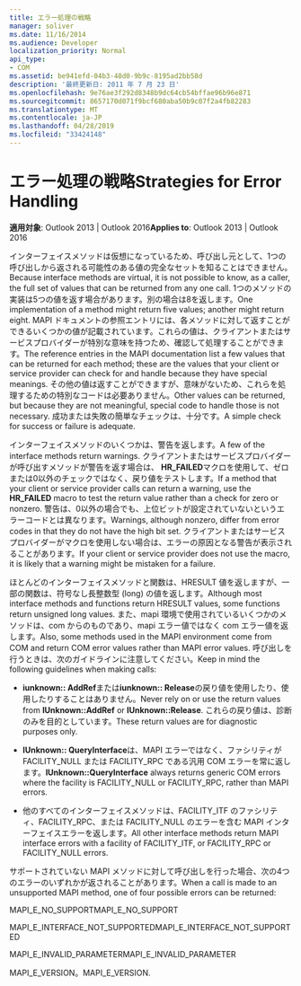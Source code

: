 ```yaml
---
title: エラー処理の戦略
manager: soliver
ms.date: 11/16/2014
ms.audience: Developer
localization_priority: Normal
api_type:
- COM
ms.assetid: be941efd-04b3-48d0-9b9c-8195ad2bb58d
description: '最終更新日: 2011 年 7 月 23 日'
ms.openlocfilehash: 9e76ae3f292d8348b9dc64cb54bffae96b96e871
ms.sourcegitcommit: 8657170d071f9bcf680aba50b9c07f2a4fb82283
ms.translationtype: MT
ms.contentlocale: ja-JP
ms.lasthandoff: 04/28/2019
ms.locfileid: "33424148"
---
```

# <a name="strategies-for-error-handling"></a><span data-ttu-id="6dde2-103">エラー処理の戦略</span><span class="sxs-lookup"><span data-stu-id="6dde2-103">Strategies for Error Handling</span></span>

  
  
<span data-ttu-id="6dde2-104">**適用対象**: Outlook 2013 | Outlook 2016</span><span class="sxs-lookup"><span data-stu-id="6dde2-104">**Applies to**: Outlook 2013 | Outlook 2016</span></span> 
  
<span data-ttu-id="6dde2-105">インターフェイスメソッドは仮想になっているため、呼び出し元として、1つの呼び出しから返される可能性のある値の完全なセットを知ることはできません。</span><span class="sxs-lookup"><span data-stu-id="6dde2-105">Because interface methods are virtual, it is not possible to know, as a caller, the full set of values that can be returned from any one call.</span></span> <span data-ttu-id="6dde2-106">1つのメソッドの実装は5つの値を返す場合があります。別の場合は8を返します。</span><span class="sxs-lookup"><span data-stu-id="6dde2-106">One implementation of a method might return five values; another might return eight.</span></span> <span data-ttu-id="6dde2-107">MAPI ドキュメントの参照エントリには、各メソッドに対して返すことができるいくつかの値が記載されています。これらの値は、クライアントまたはサービスプロバイダーが特別な意味を持つため、確認して処理することができます。</span><span class="sxs-lookup"><span data-stu-id="6dde2-107">The reference entries in the MAPI documentation list a few values that can be returned for each method; these are the values that your client or service provider can check for and handle because they have special meanings.</span></span> <span data-ttu-id="6dde2-108">その他の値は返すことができますが、意味がないため、これらを処理するための特別なコードは必要ありません。</span><span class="sxs-lookup"><span data-stu-id="6dde2-108">Other values can be returned, but because they are not meaningful, special code to handle those is not necessary.</span></span> <span data-ttu-id="6dde2-109">成功または失敗の簡単なチェックは、十分です。</span><span class="sxs-lookup"><span data-stu-id="6dde2-109">A simple check for success or failure is adequate.</span></span>
  
<span data-ttu-id="6dde2-110">インターフェイスメソッドのいくつかは、警告を返します。</span><span class="sxs-lookup"><span data-stu-id="6dde2-110">A few of the interface methods return warnings.</span></span> <span data-ttu-id="6dde2-111">クライアントまたはサービスプロバイダーが呼び出すメソッドが警告を返す場合は、 **HR_FAILED**マクロを使用して、ゼロまたは0以外のチェックではなく、戻り値をテストします。</span><span class="sxs-lookup"><span data-stu-id="6dde2-111">If a method that your client or service provider calls can return a warning, use the **HR_FAILED** macro to test the return value rather than a check for zero or nonzero.</span></span> <span data-ttu-id="6dde2-112">警告は、0以外の場合でも、上位ビットが設定されていないというエラーコードとは異なります。</span><span class="sxs-lookup"><span data-stu-id="6dde2-112">Warnings, although nonzero, differ from error codes in that they do not have the high bit set.</span></span> <span data-ttu-id="6dde2-113">クライアントまたはサービスプロバイダーがマクロを使用しない場合は、エラーの原因となる警告が表示されることがあります。</span><span class="sxs-lookup"><span data-stu-id="6dde2-113">If your client or service provider does not use the macro, it is likely that a warning might be mistaken for a failure.</span></span> 
  
<span data-ttu-id="6dde2-114">ほとんどのインターフェイスメソッドと関数は、HRESULT 値を返しますが、一部の関数は、符号なし長整数型 (long) の値を返します。</span><span class="sxs-lookup"><span data-stu-id="6dde2-114">Although most interface methods and functions return HRESULT values, some functions return unsigned long values.</span></span> <span data-ttu-id="6dde2-115">また、mapi 環境で使用されているいくつかのメソッドは、com からのものであり、mapi エラー値ではなく com エラー値を返します。</span><span class="sxs-lookup"><span data-stu-id="6dde2-115">Also, some methods used in the MAPI environment come from COM and return COM error values rather than MAPI error values.</span></span> <span data-ttu-id="6dde2-116">呼び出しを行うときは、次のガイドラインに注意してください。</span><span class="sxs-lookup"><span data-stu-id="6dde2-116">Keep in mind the following guidelines when making calls:</span></span>
  
- <span data-ttu-id="6dde2-117">**iunknown:: AddRef**または**iunknown:: Release**の戻り値を使用したり、使用したりすることはありません。</span><span class="sxs-lookup"><span data-stu-id="6dde2-117">Never rely on or use the return values from **IUnknown::AddRef** or **IUnknown::Release**.</span></span> <span data-ttu-id="6dde2-118">これらの戻り値は、診断のみを目的としています。</span><span class="sxs-lookup"><span data-stu-id="6dde2-118">These return values are for diagnostic purposes only.</span></span> 
    
- <span data-ttu-id="6dde2-119">**IUnknown:: QueryInterface**は、MAPI エラーではなく、ファシリティが FACILITY_NULL または FACILITY_RPC である汎用 COM エラーを常に返します。</span><span class="sxs-lookup"><span data-stu-id="6dde2-119">**IUnknown::QueryInterface** always returns generic COM errors where the facility is FACILITY_NULL or FACILITY_RPC, rather than MAPI errors.</span></span> 
    
- <span data-ttu-id="6dde2-120">他のすべてのインターフェイスメソッドは、FACILITY_ITF のファシリティ、FACILITY_RPC、または FACILITY_NULL のエラーを含む MAPI インターフェイスエラーを返します。</span><span class="sxs-lookup"><span data-stu-id="6dde2-120">All other interface methods return MAPI interface errors with a facility of FACILITY_ITF, or FACILITY_RPC or FACILITY_NULL errors.</span></span>
    
<span data-ttu-id="6dde2-121">サポートされていない MAPI メソッドに対して呼び出しを行った場合、次の4つのエラーのいずれかが返されることがあります。</span><span class="sxs-lookup"><span data-stu-id="6dde2-121">When a call is made to an unsupported MAPI method, one of four possible errors can be returned:</span></span> 
  
<span data-ttu-id="6dde2-122">MAPI_E_NO_SUPPORT</span><span class="sxs-lookup"><span data-stu-id="6dde2-122">MAPI_E_NO_SUPPORT</span></span>
  
<span data-ttu-id="6dde2-123">MAPI_E_INTERFACE_NOT_SUPPORTED</span><span class="sxs-lookup"><span data-stu-id="6dde2-123">MAPI_E_INTERFACE_NOT_SUPPORTED</span></span>
  
<span data-ttu-id="6dde2-124">MAPI_E_INVALID_PARAMETER</span><span class="sxs-lookup"><span data-stu-id="6dde2-124">MAPI_E_INVALID_PARAMETER</span></span>
  
<span data-ttu-id="6dde2-125">MAPI_E_VERSION。</span><span class="sxs-lookup"><span data-stu-id="6dde2-125">MAPI_E_VERSION.</span></span> 
  

